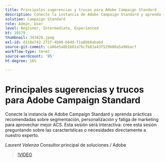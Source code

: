 ```yaml
---
title: Principales sugerencias y trucos para Adobe Campaign Standard
description: Conecte la instancia de Adobe Campaign Standard y aprenda prácticas recomendadas sobre segmentación, personalización y fatiga de marketing para usar mejor A... (las descripciones deben tener entre 60 y 160 caracteres).
solution: Campaign Standard
role: Admin, User
level: Beginner, Intermediate, Experienced
kt: 10579
thumbnail: 343828.jpeg
exl-id: d118e742-272f-4b90-b64d-f1a8bb8ababd
source-git-commit: ca06e5a8b1602a7bcfb83a43f529680a5a96bacf
workflow-type: tm+mt
source-wordcount: '95'
ht-degree: 16%

---
```


# Principales sugerencias y trucos para Adobe Campaign Standard

Conecte la instancia de Adobe Campaign Standard y aprenda prácticas recomendadas sobre segmentación, personalización y fatiga de marketing para aprovechar mejor ACS. Esta sesión será interactiva: cree esta sesión preguntando sobre las características o necesidades directamente a nuestro experto.

*Laurent Valenza* Consultor principal de soluciones / Adobe

>[!VIDEO](https://video.tv.adobe.com/v/343828/?quality=12&learn=on)
